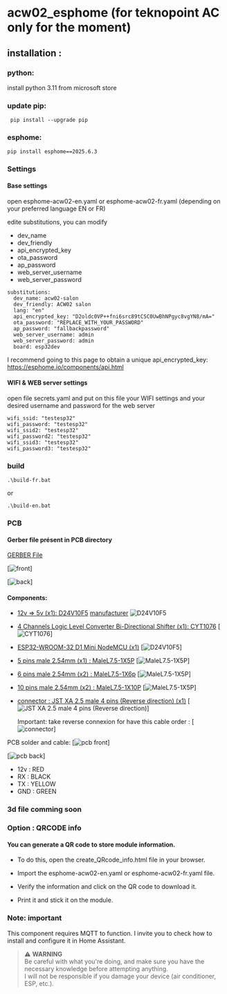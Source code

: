 # acw02_esphome (for teknopoint AC only for the moment)

## installation : 
### python:
install python 3.11 from microsoft store

### update pip:
```
 pip install --upgrade pip
```

### esphome:
```
pip install esphome==2025.6.3
```

### Settings
#### Base settings
open esphome-acw02-en.yaml or esphome-acw02-fr.yaml (depending on your preferred language EN or FR)

edite substitutions, you can modify 
 - dev_name
 - dev_friendly
 - api_encrypted_key
 - ota_password
 - ap_password
 - web_server_username
 - web_server_password

```
substitutions:
  dev_name: acw02-salon
  dev_friendly: ACW02 salon
  lang: "en"
  api_encrypted_key: "D2oldc0VP++fni6src89tCSC0UwBhNPgyc8vgYN8/mA="
  ota_password: "REPLACE_WITH_YOUR_PASSWORD"
  ap_password: "fallbackpassword"
  web_server_username: admin
  web_server_password: admin
  board: esp32dev
```

I recommend going to this page to obtain a unique api_encrypted_key:
https://esphome.io/components/api.html

#### WIFI & WEB server settings
open file secrets.yaml and put on this file your WIFI settings and your desired username and password for the web server
```
wifi_ssid: "testesp32"
wifi_password: "testesp32"
wifi_ssid2: "testesp32"
wifi_password2: "testesp32"
wifi_ssid3: "testesp32"
wifi_password3: "testesp32"
```

### build 
```
.\build-fr.bat
```

or 

```
.\build-en.bat
```

### PCB
#### Gerber file présent in PCB directory
[GERBER File](PCB/Gerber_climEspHome_esp32_d1_mini_PCB_climEspHome_esp32_d1_mini_2025-07-03.zip)

[![front](PCB/images/pcb/front.PNG)]

[![back](PCB/images/pcb/back.PNG)]

#### Components: 
- [12v => 5v (x1): D24V10F5](https://shop.mchobby.be/fr/regulateurs/554--regul-5v-1a-step-down-d24v10f5-3232100005549-pololu.html) [manufacturer](https://www.pololu.com/product/2831)
  ![D24V10F5](PCB/images/components/D24V10F5.PNG)
- [4 Channels Logic Level Converter Bi-Directional Shifter (x1): CYT1076](https://amzn.eu/d/2MhG08s)
  [![CYT1076](PCB/images/components/4%20Channels%20Logic%20Level%20Converter%20Bi-Directional%20Shifter.PNG)]
- [ESP32-WROOM-32 D1 Mini NodeMCU (x1)](https://amzn.eu/d/3mS1B7W)
  [![D24V10F5](PCB/images/components/ESP32-WROOM-32%20D1%20Mini%20NodeMCU.PNG)]
- [5 pins male 2.54mm (x1) : MaleL7.5-1X5P](https://fr.aliexpress.com/item/1005007128029220.html?spm=a2g0o.order_detail.order_detail_item.3.23f47d56yxv1SG&gatewayAdapt=glo2fra)
  [![MaleL7.5-1X5P](PCB/images/components/5%20pin%20male%202.54.PNG)]
- [6 pins male 2.54mm (x2) : MaleL7.5-1X6p](https://fr.aliexpress.com/item/1005007128029220.html?spm=a2g0o.order_detail.order_detail_item.3.23f47d56yxv1SG&gatewayAdapt=glo2fra)
  [![MaleL7.5-1X5P](PCB/images/components/6%20pin%20male%202.54.PNG)]
- [10 pins male 2.54mm (x2) : MaleL7.5-1X10P](https://fr.aliexpress.com/item/1005007128029220.html?spm=a2g0o.order_detail.order_detail_item.3.23f47d56yxv1SG&gatewayAdapt=glo2fra)
  [![MaleL7.5-1X5P](PCB/images/components/10%20pin%20male%202.54.PNG)]
- [connector : JST XA 2.5 male 4 pins (Reverse direction) (x1)](https://www.aliexpress.com/item/1005008857984831.html?spm=a2g0o.cart.0.0.1dbf38daf0fL06&mp=1&pdp_npi=5%40dis%21EUR%21EUR%206.99%21EUR%206.99%21%21EUR%206.99%21%21%21%40210388c917527810571957734e8cea%2112000048990124847%21ct%21FR%211681384252%21%211%210)
  [![JST XA 2.5 male 4 pins (Reverse direction)](PCB/images/components/connector.PNG)]

  Important: take reverse connexion for have this cable order : 
  [![connector](PCB/images/components/connector%202.PNG)]

PCB solder and cable:
[![pcb front](PCB/images/components/pcb%20front.PNG)]

[![pcb back](PCB/images/components/pcb%20back.PNG)]

- 12v : RED
- RX  : BLACK
- TX  : YELLOW
- GND : GREEN

### 3d file comming soon


### Option : QRCODE info
#### You can generate a QR code to store module information.

- To do this, open the create_QRcode_info.html file in your browser.

- Import the esphome-acw02-en.yaml or esphome-acw02-fr.yaml file.

- Verify the information and click on the QR code to download it.

- Print it and stick it on the module.

### Note: important
This component requires MQTT to function. I invite you to check how to install and configure it in Home Assistant.

> ⚠️ **WARNING**  
> Be careful with what you're doing, and make sure you have the necessary knowledge before attempting anything.  
> I will not be responsible if you damage your device (air conditioner, ESP, etc.).
